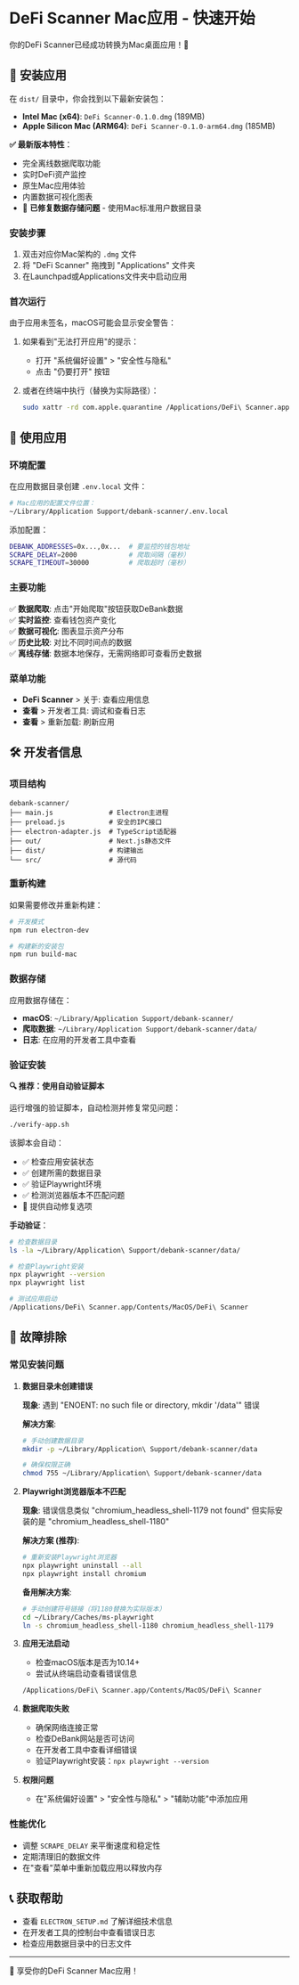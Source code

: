 # DeFi Scanner Mac应用 - 快速开始

你的DeFi Scanner已经成功转换为Mac桌面应用！🎉

## 📱 安装应用

在 `dist/` 目录中，你会找到以下最新安装包：

- **Intel Mac (x64)**: `DeFi Scanner-0.1.0.dmg` (189MB)
- **Apple Silicon Mac (ARM64)**: `DeFi Scanner-0.1.0-arm64.dmg` (185MB)

**✅ 最新版本特性**：
- 完全离线数据爬取功能 
- 实时DeFi资产监控
- 原生Mac应用体验
- 内置数据可视化图表
- 🔧 **已修复数据存储问题** - 使用Mac标准用户数据目录

### 安装步骤

1. 双击对应你Mac架构的 `.dmg` 文件
2. 将 "DeFi Scanner" 拖拽到 "Applications" 文件夹
3. 在Launchpad或Applications文件夹中启动应用

### 首次运行

由于应用未签名，macOS可能会显示安全警告：

1. 如果看到"无法打开应用"的提示：
   - 打开 "系统偏好设置" > "安全性与隐私"
   - 点击 "仍要打开" 按钮

2. 或者在终端中执行（替换为实际路径）：
   ```bash
   sudo xattr -rd com.apple.quarantine /Applications/DeFi\ Scanner.app
   ```

## 🚀 使用应用

### 环境配置

在应用数据目录创建 `.env.local` 文件：

```bash
# Mac应用的配置文件位置：
~/Library/Application Support/debank-scanner/.env.local
```

添加配置：
```bash
DEBANK_ADDRESSES=0x...,0x...  # 要监控的钱包地址
SCRAPE_DELAY=2000             # 爬取间隔（毫秒）
SCRAPE_TIMEOUT=30000          # 爬取超时（毫秒）
```

### 主要功能

✅ **数据爬取**: 点击"开始爬取"按钮获取DeBank数据  
✅ **实时监控**: 查看钱包资产变化  
✅ **数据可视化**: 图表显示资产分布  
✅ **历史比较**: 对比不同时间点的数据  
✅ **离线存储**: 数据本地保存，无需网络即可查看历史数据  

### 菜单功能

- **DeFi Scanner** > 关于: 查看应用信息
- **查看** > 开发者工具: 调试和查看日志
- **查看** > 重新加载: 刷新应用

## 🛠 开发者信息

### 项目结构
```
debank-scanner/
├── main.js              # Electron主进程
├── preload.js           # 安全的IPC接口
├── electron-adapter.js  # TypeScript适配器
├── out/                 # Next.js静态文件
├── dist/                # 构建输出
└── src/                 # 源代码
```

### 重新构建

如果需要修改并重新构建：

```bash
# 开发模式
npm run electron-dev

# 构建新的安装包
npm run build-mac
```

### 数据存储

应用数据存储在：
- **macOS**: `~/Library/Application Support/debank-scanner/`
- **爬取数据**: `~/Library/Application Support/debank-scanner/data/`
- **日志**: 在应用的开发者工具中查看

### 验证安装

**🔍 推荐：使用自动验证脚本**

运行增强的验证脚本，自动检测并修复常见问题：
```bash
./verify-app.sh
```

该脚本会自动：
- ✅ 检查应用安装状态
- ✅ 创建所需的数据目录
- ✅ 验证Playwright环境
- ✅ 检测浏览器版本不匹配问题
- 🔧 提供自动修复选项

**手动验证**：
```bash
# 检查数据目录
ls -la ~/Library/Application\ Support/debank-scanner/data/

# 检查Playwright安装
npx playwright --version
npx playwright list

# 测试应用启动
/Applications/DeFi\ Scanner.app/Contents/MacOS/DeFi\ Scanner
```

## 🔧 故障排除

### 常见安装问题

1. **数据目录未创建错误**
   
   **现象**: 遇到 "ENOENT: no such file or directory, mkdir '/data'" 错误
   
   **解决方案**:
   ```bash
   # 手动创建数据目录
   mkdir -p ~/Library/Application\ Support/debank-scanner/data
   
   # 确保权限正确
   chmod 755 ~/Library/Application\ Support/debank-scanner/data
   ```

2. **Playwright浏览器版本不匹配**
   
   **现象**: 错误信息类似 "chromium_headless_shell-1179 not found" 但实际安装的是 "chromium_headless_shell-1180"
   
   **解决方案 (推荐)**:
   ```bash
   # 重新安装Playwright浏览器
   npx playwright uninstall --all
   npx playwright install chromium
   ```
   
   **备用解决方案**:
   ```bash
   # 手动创建符号链接（将1180替换为实际版本）
   cd ~/Library/Caches/ms-playwright
   ln -s chromium_headless_shell-1180 chromium_headless_shell-1179
   ```

3. **应用无法启动**
   - 检查macOS版本是否为10.14+
   - 尝试从终端启动查看错误信息
   ```bash
   /Applications/DeFi\ Scanner.app/Contents/MacOS/DeFi\ Scanner
   ```

4. **数据爬取失败**
   - 确保网络连接正常
   - 检查DeBank网站是否可访问
   - 在开发者工具中查看详细错误
   - 验证Playwright安装：`npx playwright --version`

5. **权限问题**
   - 在"系统偏好设置" > "安全性与隐私" > "辅助功能"中添加应用

### 性能优化

- 调整 `SCRAPE_DELAY` 来平衡速度和稳定性
- 定期清理旧的数据文件
- 在"查看"菜单中重新加载应用以释放内存

## 📞 获取帮助

- 查看 `ELECTRON_SETUP.md` 了解详细技术信息
- 在开发者工具的控制台中查看错误日志
- 检查应用数据目录中的日志文件

---

🎊 享受你的DeFi Scanner Mac应用！ 